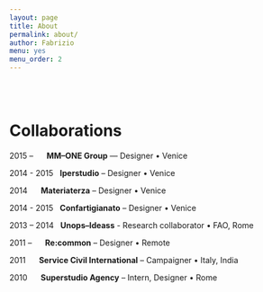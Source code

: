 ```yaml
---
layout: page
title: About
permalink: about/
author: Fabrizio
menu: yes
menu_order: 2
---
```

<br>
<br>
<h1>Collaborations</h1>

2015 – &nbsp;&nbsp;&nbsp;&nbsp; <b>MM–ONE Group</b> — Designer • Venice

2014 - 2015 &nbsp; <b>Iperstudio</b> – Designer • Venice

2014 &nbsp;&nbsp;&nbsp;&nbsp; <b>Materiaterza</b> – Designer • Venice

2014 - 2015 &nbsp; <b>Confartigianato</b> – Designer • Venice

2013 – 2014 &nbsp; <b>Unops–Ideass</b> - Research collaborator • FAO, Rome

2011 – &nbsp;&nbsp;&nbsp;&nbsp; <b>Re:common</b> – Designer • Remote

2011 &nbsp;&nbsp;&nbsp;&nbsp; <b>Service Civil International</b> – Campaigner • Italy, India

2010 &nbsp;&nbsp;&nbsp;&nbsp; <b>Superstudio Agency</b> – Intern, Designer • Rome


<!--
FFFF33
I graduated in 2014 at IUAV University of Venice, Master in Visual and Multimedia Communication – <a href="http://www.interaction-venice.com/" target="_blank">IxD program</a> – run by Gillian Crampton Smith and Philip Tabor.
-->

<!--
<p>
I joined as Interaction and Visual designer, <a href="http://www.iperstudio.net/" target="_blank"><font color="black">Iperstudio </a></font> Design Network for <font color="blue"><a href="https://www.careof.org/" target="_blank"><font color="black">C/O</a></font> web project and <a href="http://materiaterza.com/" target="_blank"><font color="black">Materiaterza</a></font> Design Collective for <a href="http://venice-future.com/" target="_blank"><font color="black">V>>F</a></font> project.
</p>
-->
<!--
I design communication strategies and interfaces, building navigation flow, wireframes, mockups and prototypes for web products.
<p>
<!-- I am a member of <a href="http://www.iperstudio.net/about" target="_blank">Iperstudio Design Network</a>. -->
<!--
As designer and illustrator I collaborated with agencies and organizations such as Unops—Ideass, Confartigianato Venezia, Re:common, Careof, Zeroviolenza, Superstudio media agency, BTM + Salviati, Materiaterza Design Collective.
-->
<br>

<p>
<!--
The latest project I worked on is <a href="https://www.careof.org/" target="_blank">Careof website</a>.
You can explore part of my work visiting <a href="http://fabriziogoglia.com//Projects/">Projects section</a> or <a href="http://www.iperstudio.net" target="_blank">Iperstudio website</a>. For collaborative inquiries or sharing ideas please contact me via <a href="mailto:info@fabriziogoglia.com">email</a>.
-->
</p>
